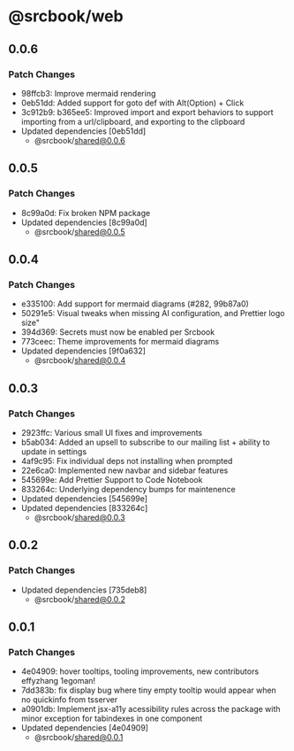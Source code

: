 # @srcbook/web

## 0.0.6

### Patch Changes

- 98ffcb3: Improve mermaid rendering
- 0eb51dd: Added support for goto def with Alt(Option) + Click
- 3c912b9: b365ee5: Improved import and export behaviors to support importing from a url/clipboard, and exporting to the clipboard
- Updated dependencies [0eb51dd]
  - @srcbook/shared@0.0.6

## 0.0.5

### Patch Changes

- 8c99a0d: Fix broken NPM package
- Updated dependencies [8c99a0d]
  - @srcbook/shared@0.0.5

## 0.0.4

### Patch Changes

- e335100: Add support for mermaid diagrams (#282, 99b87a0)
- 50291e5: Visual tweaks when missing AI configuration, and Prettier logo size"
- 394d369: Secrets must now be enabled per Srcbook
- 773ceec: Theme improvements for mermaid diagrams
- Updated dependencies [9f0a632]
  - @srcbook/shared@0.0.4

## 0.0.3

### Patch Changes

- 2923ffc: Various small UI fixes and improvements
- b5ab034: Added an upsell to subscribe to our mailing list + ability to update in settings
- 4af9c95: Fix individual deps not installing when prompted
- 22e6ca0: Implemented new navbar and sidebar features
- 545699e: Add Prettier Support to Code Notebook
- 833264c: Underlying dependency bumps for maintenence
- Updated dependencies [545699e]
- Updated dependencies [833264c]
  - @srcbook/shared@0.0.3

## 0.0.2

### Patch Changes

- Updated dependencies [735deb8]
  - @srcbook/shared@0.0.2

## 0.0.1

### Patch Changes

- 4e04909: hover tooltips, tooling improvements, new contributors effyzhang 1egoman!
- 7dd383b: fix display bug where tiny empty tooltip would appear when no quickinfo from tsserver
- a0901db: Implement jsx-a11y acessibility rules across the package with minor exception for tabindexes in one component
- Updated dependencies [4e04909]
  - @srcbook/shared@0.0.1
